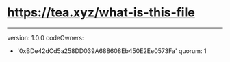 # https://tea.xyz/what-is-this-file
---
version: 1.0.0
codeOwners:
  - '0xBDe42dCd5a258DD039A688608Eb450E2Ee0573Fa'
quorum: 1
